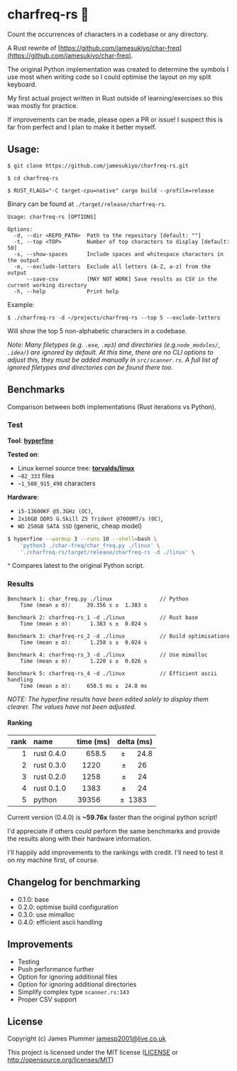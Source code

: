 # charfreq-rs 🦀

Count the occurrences of characters in a codebase or any directory.

A Rust rewrite of [https://github.com/jamesukiyo/char-freq](https://github.com/jamesukiyo/char-freq).

The original Python implementation was created to determine the symbols I use
most when writing code so I could optimise the layout on my split keyboard.

My first actual project written in Rust outside of learning/exercises so this
was mostly for practice.

If improvements can be made, please open a PR or issue! I suspect this is far
from perfect and I plan to make it better myself.

## Usage:

```
$ git clone https://github.com/jamesukiyo/charfreq-rs.git

$ cd charfreq-rs

$ RUST_FLAGS="-C target-cpu=native" cargo build --profile=release
```
Binary can be found at `./target/release/charfreq-rs`.
```
Usage: charfreq-rs [OPTIONS]

Options:
  -d, --dir <REPO_PATH>  Path to the repository [default: ""]
  -t, --top <TOP>        Number of top characters to display [default: 50]
  -s, --show-spaces      Include spaces and whitespace characters in the output
  -e, --exclude-letters  Exclude all letters (A-Z, a-z) from the output
      --save-csv         [MAY NOT WORK] Save results as CSV in the current working directory
  -h, --help             Print help
```
Example:
```
$ ./charfreq-rs -d ~/projects/charfreq-rs --top 5 --exclude-letters
```
Will show the top 5 non-alphabetic characters in a codebase.

*Note: Many filetypes (e.g. `.exe`, `.mp3`) and directories
(e.g.`node_modules/`, `.idea/`) are ignored by default. At this time, there are
no CLI options to adjust this, they must be added manually in `src/scanner.rs`.
A full list of ignored filetypes and directories can be found there too.*

## Benchmarks

Comparison between both implementations (Rust iterations vs Python).

### Test

**Tool**: **[hyperfine](https://github.com/sharkdp/hyperfine)**

**Tested on**:
- Linux kernel source tree: **[torvalds/linux](https://github.com/torvalds/linux)**
- `~82_333` files
- `~1_508_915_498` characters

**Hardware**:
- `i5-13600KF @5.3GHz (OC)`,
- `2x16GB DDR5 G.Skill Z5 Trident @7000MT/s (OC)`,
- `WD 250GB SATA SSD` (generic, cheap model)

```sh
$ hyperfine --warmup 3 --runs 10 --shell=bash \
	'python3 ./char-freq/char_freq.py ./linux' \
	'./charfreq-rs/target/release/charfreq-rs -d ./linux' \
```
^ Compares latest to the original Python script.

### Results
```
Benchmark 1: char_freq.py ./linux				// Python
	Time (mean ± σ):     39.356 s ±  1.383 s

Benchmark 2: charfreq-rs_1 -d ./linux			// Rust base
	Time (mean ± σ):      1.383 s ±  0.024 s

Benchmark 3: charfreq-rs_2 -d ./linux			// Build optimisations
	Time (mean ± σ):      1.258 s ±  0.024 s

Benchmark 4: charfreq-rs_3 -d ./linux			// Use mimalloc
	Time (mean ± σ):      1.220 s ±  0.026 s

Benchmark 5: charfreq-rs_4 -d ./linux			// Efficient ascii handling
	Time (mean ± σ):     658.5 ms ±  24.8 ms
```

*NOTE: The hyperfine results have been edited solely to display them clearer.
The values have not been adjusted.*

#### Ranking
|rank|name                  |time (ms)                          |delta (ms)                                               |
|---:|:---------------------|----------------------------------:|--------------------------------------------------------:|
|1   |rust 0.4.0&nbsp;&nbsp;|  658.5&nbsp;&nbsp;                |±&nbsp;&nbsp;&nbsp;&nbsp;&nbsp;&nbsp;24.8                |
|2   |rust 0.3.0&nbsp;&nbsp;| 1220&nbsp;&nbsp;&nbsp;&nbsp;&nbsp;|±&nbsp;&nbsp;&nbsp;&nbsp;&nbsp;&nbsp;26&nbsp;&nbsp;&nbsp;|
|3   |rust 0.2.0&nbsp;&nbsp;| 1258&nbsp;&nbsp;&nbsp;&nbsp;&nbsp;|±&nbsp;&nbsp;&nbsp;&nbsp;&nbsp;&nbsp;24&nbsp;&nbsp;&nbsp;|
|4   |rust 0.1.0&nbsp;&nbsp;| 1383&nbsp;&nbsp;&nbsp;&nbsp;&nbsp;|±&nbsp;&nbsp;&nbsp;&nbsp;&nbsp;&nbsp;24&nbsp;&nbsp;&nbsp;|
|5   |python    &nbsp;&nbsp;|39356&nbsp;&nbsp;&nbsp;&nbsp;&nbsp;|±                            &nbsp;1383&nbsp;&nbsp;&nbsp;|

Current version (0.4.0) is **~59.76x** faster than the original python script!

I'd appreciate if others could perform the same benchmarks and provide the
results along with their hardware information.

I'll happily add improvements to the rankings with credit. I'll need to test it
on my machine first, of course.

## Changelog for benchmarking

- 0.1.0: base
- 0.2.0: optimise build configuration
- 0.3.0: use mimalloc
- 0.4.0: efficient ascii handling

## Improvements

- Testing
- Push performance further
- Option for ignoring additional files
- Option for ignoring additional directories
- Simplify complex type `scanner.rs:143`
- Proper CSV support

## License

Copyright (c) James Plummer <jamesp2001@live.co.uk>

This project is licensed under the MIT license ([LICENSE] or <http://opensource.org/licenses/MIT>)

[LICENSE]: ./LICENSE
